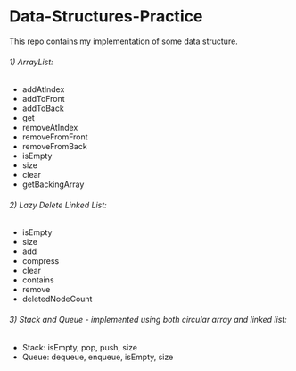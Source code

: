 # Data-Structures-Practice
This repo contains my implementation of some data structure.

###### 1) ArrayList:
- addAtIndex 
- addToFront 
- addToBack 
- get 
- removeAtIndex 
- removeFromFront 
- removeFromBack 
- isEmpty 
- size
- clear 
- getBackingArray
      
###### 2) Lazy Delete Linked List:
- isEmpty
- size
- add
- compress
- clear
- contains
- remove
- deletedNodeCount
      
###### 3) Stack and Queue - implemented using both circular array and linked list:
- Stack: isEmpty, pop, push, size
- Queue: dequeue, enqueue, isEmpty, size
      
